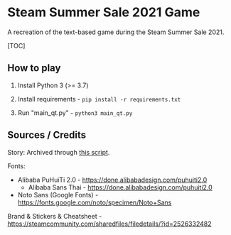 # Steam Summer Sale 2021 Game

A recreation of the text-based game during the Steam Summer Sale 2021.

[TOC]

## How to play

1. Install Python 3 (>= 3.7)
2. Install requirements - `pip install -r requirements.txt`

3. Run "main_qt.py" - `python3 main_qt.py`

## Sources / Credits

Story: Archived through [this script](https://gist.github.com/sctop/8ea805c3cc4379a157c3abb8dcd84a65).

Fonts:

- Alibaba PuHuiTi 2.0 - https://done.alibabadesign.com/puhuiti2.0
  - Alibaba Sans Thai - https://done.alibabadesign.com/puhuiti2.0
- Noto Sans (Google Fonts) - https://fonts.google.com/noto/specimen/Noto+Sans

Brand & Stickers & Cheatsheet - https://steamcommunity.com/sharedfiles/filedetails/?id=2526332482